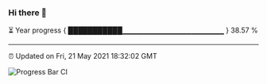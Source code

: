 ### Hi there 👋

⏳ Year progress { ███████████▁▁▁▁▁▁▁▁▁▁▁▁▁▁▁▁▁▁▁ } 38.57 %

---

⏰ Updated on Fri, 21 May 2021 18:32:02 GMT

![Progress Bar CI](https://github.com/liununu/liununu/workflows/Progress%20Bar%20CI/badge.svg)
